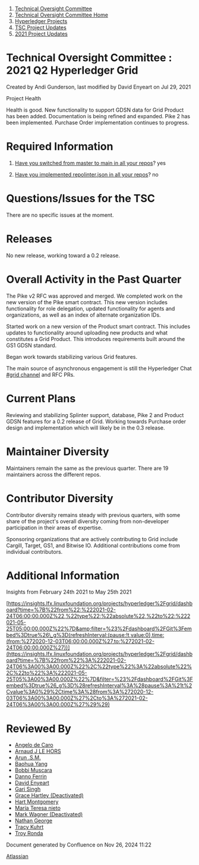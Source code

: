 1. [Technical Oversight Committee](index.html)
2. [Technical Oversight Committee Home](Technical-Oversight-Committee-Home_21430274.html)
3. [Hyperledger Projects](Hyperledger-Projects_21447704.html)
4. [TSC Project Updates](TSC-Project-Updates_21430854.html)
5. [2021 Project Updates](2021-Project-Updates_21452543.html)

# Technical Oversight Committee : 2021 Q2 Hyperledger Grid

Created by Andi Gunderson, last modified by David Enyeart on Jul 29, 2021

Project Health

Health is good. New functionality to support GDSN data for Grid Product has been added. Documentation is being refined and expanded. Pike 2 has been implemented. Purchase Order implementation continues to progress.

# Required Information

1. [Have you switched from master to main in all your repos](https://lf-hyperledger.atlassian.net/wiki/display/TSC/Projects+have+two+quarters+to+comply+with+common+repo+structure?focusedCommentId=21452776)? yes
   
2. [Have you implemented repolinter.json in all your repos](https://lf-hyperledger.atlassian.net/wiki/display/TSC/Common+Repo+structure)? no
   

# Questions/Issues for the TSC

There are no specific issues at the moment.

# Releases

No new release, working toward a 0.2 release.

# Overall Activity in the Past Quarter

The Pike v2 RFC was approved and merged. We completed work on the new version of the Pike smart contract. This new version includes functionality for role delegation, updated functionality for agents and organizations, as well as an index of alternate organization IDs.

Started work on a new version of the Product smart contract. This includes updates to functionality around uploading new products and what constitutes a Grid Product. This introduces requirements built around the GS1 GDSN standard.

Began work towards stabilizing various Grid features.

The main source of asynchronous engagement is still the Hyperledger Chat [#grid channel](https://chat.hyperledger.org/channel/grid) and RFC PRs.

# Current Plans

Reviewing and stabilizing Splinter support, database, Pike 2 and Product GDSN features for a 0.2 release of Grid. Working towards Purchase order design and implementation which will likely be in the 0.3 release.

# Maintainer Diversity

Maintainers remain the same as the previous quarter. There are 19 maintainers across the different repos.

# Contributor Diversity

Contributor diversity remains steady with previous quarters, with some share of the project's overall diversity coming from non-developer participation in their areas of expertise.

Sponsoring organizations that are actively contributing to Grid include Cargill, Target, GS1, and Bitwise IO. Additional contributions come from individual contributors.

# Additional Information

Insights from February 24th 2021 to May 25th 2021

[https://insights.lfx.linuxfoundation.org/projects/hyperledger%2Fgrid/dashboard?time=%7B%22from%22:%222021-02-24T06:00:00.000Z%22,%22type%22:%22absolute%22,%22to%22:%222021-05-25T05:00:00.000Z%22%7D&amp;filter=%23%2Fdashboard%2FGit%3Fembed%3Dtrue%26\_g%3D(refreshInterval:(pause:!t,value:0),time:(from:%272020-12-03T06:00:00.000Z%27,to:%272021-02-24T06:00:00.000Z%27))](https://insights.lfx.linuxfoundation.org/projects/hyperledger%2Fgrid/dashboard?time=%7B%22from%22%3A%222021-02-24T06%3A00%3A00.000Z%22%2C%22type%22%3A%22absolute%22%2C%22to%22%3A%222021-05-25T05%3A00%3A00.000Z%22%7D&filter=%23%2Fdashboard%2FGit%3Fembed%3Dtrue%26_g%3D%28refreshInterval%3A%28pause%3A%21t%2Cvalue%3A0%29%2Ctime%3A%28from%3A%272020-12-03T06%3A00%3A00.000Z%27%2Cto%3A%272021-02-24T06%3A00%3A00.000Z%27%29%29)

# Reviewed By

- [Angelo de Caro](https://lf-hyperledger.atlassian.net/wiki/people/70121:d6b0f0e4-825f-4f16-88e1-4d14e95f2f10?ref=confluence)
- [Arnaud J LE HORS](https://lf-hyperledger.atlassian.net/wiki/people/70121:0e75e3b8-500a-4067-9f7e-ed46e91bcb9d?ref=confluence)
- [Arun .S.M.](https://lf-hyperledger.atlassian.net/wiki/people/621a0e5097d313006ba7386a?ref=confluence)
- [Baohua Yang](https://lf-hyperledger.atlassian.net/wiki/people/557058:17d87dbf-05fe-4c1b-84cf-fd69f7fcbb20?ref=confluence)
- [Bobbi Muscara](https://lf-hyperledger.atlassian.net/wiki/people/5c4cb1b7d8bbb7445c0a457e?ref=confluence)
- [Danno Ferrin](https://lf-hyperledger.atlassian.net/wiki/people/5b7f2d80c4e4892a5b789551?ref=confluence)
- [David Enyeart](https://lf-hyperledger.atlassian.net/wiki/people/712020:30d7e775-8a5d-4896-8950-8da2af027639?ref=confluence)
- [Gari Singh](https://lf-hyperledger.atlassian.net/wiki/people/557058:51429e31-90f4-4684-b7cd-9a4fe15ff188?ref=confluence)
- [Grace Hartley (Deactivated)](https://lf-hyperledger.atlassian.net/wiki/people/5c3e0cd1ff324728a1db2448?ref=confluence)
- [Hart Montgomery](https://lf-hyperledger.atlassian.net/wiki/people/712020:86f447c0-86dc-43b3-ac03-6a31923bbb84?ref=confluence)
- [María Teresa nieto](https://lf-hyperledger.atlassian.net/wiki/people/5d36fa46af1d920bc99755b6?ref=confluence)
- [Mark Wagner (Deactivated)](https://lf-hyperledger.atlassian.net/wiki/people/70121:81b88945-c9ef-40fe-9224-207bdb280922?ref=confluence)
- [Nathan George](https://lf-hyperledger.atlassian.net/wiki/people/712020:3e7556ab-cdb8-47f5-8b68-12a3378021fd?ref=confluence)
- [Tracy Kuhrt](https://lf-hyperledger.atlassian.net/wiki/people/712020:eb6ae9c3-aa8e-40ba-9dab-a6969b1ac52e?ref=confluence)
- [Troy Ronda](https://lf-hyperledger.atlassian.net/wiki/people/557058:c854f35a-2b58-4be3-9003-ca2a67495580?ref=confluence)

Document generated by Confluence on Nov 26, 2024 11:22

[Atlassian](http://www.atlassian.com/)
